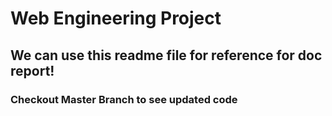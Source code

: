 
# Web Engineering Project
## We can use this readme file for reference for doc report!
### Checkout Master Branch to see updated code
